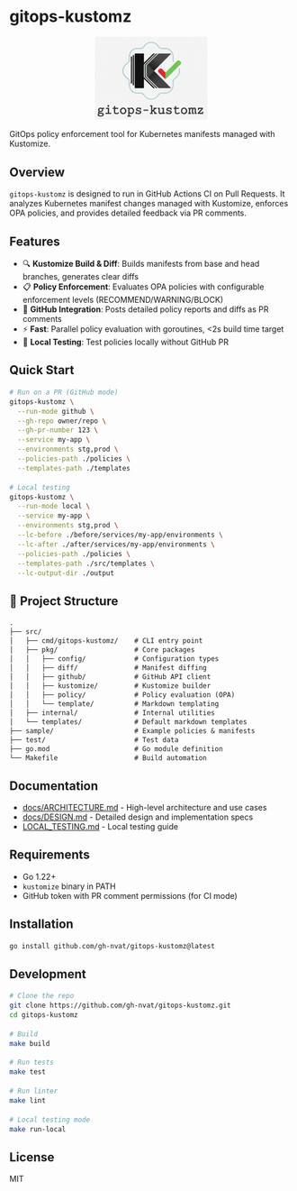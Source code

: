 # gitops-kustomz

<p align="center">
  <img src="docs/gitops-kustomz-rec.png" alt="gitops-kustomz logo" width="200"/>
</p>

GitOps policy enforcement tool for Kubernetes manifests managed with Kustomize.


## Overview

`gitops-kustomz` is designed to run in GitHub Actions CI on Pull Requests. It analyzes Kubernetes manifest changes managed with Kustomize, enforces OPA policies, and provides detailed feedback via PR comments.

## Features

- 🔍 **Kustomize Build & Diff**: Builds manifests from base and head branches, generates clear diffs
- 📋 **Policy Enforcement**: Evaluates OPA policies with configurable enforcement levels (RECOMMEND/WARNING/BLOCK)
- 💬 **GitHub Integration**: Posts detailed policy reports and diffs as PR comments
- ⚡ **Fast**: Parallel policy evaluation with goroutines, <2s build time target
- 🧪 **Local Testing**: Test policies locally without GitHub PR

## Quick Start

```bash
# Run on a PR (GitHub mode)
gitops-kustomz \
  --run-mode github \
  --gh-repo owner/repo \
  --gh-pr-number 123 \
  --service my-app \
  --environments stg,prod \
  --policies-path ./policies \
  --templates-path ./templates

# Local testing
gitops-kustomz \
  --run-mode local \
  --service my-app \
  --environments stg,prod \
  --lc-before ./before/services/my-app/environments \
  --lc-after ./after/services/my-app/environments \
  --policies-path ./policies \
  --templates-path ./src/templates \
  --lc-output-dir ./output
```

## 📁 Project Structure

```
.
├── src/
│   ├── cmd/gitops-kustomz/    # CLI entry point
│   ├── pkg/                   # Core packages
│   │   ├── config/            # Configuration types
│   │   ├── diff/              # Manifest diffing
│   │   ├── github/            # GitHub API client
│   │   ├── kustomize/         # Kustomize builder
│   │   ├── policy/            # Policy evaluation (OPA)
│   │   └── template/          # Markdown templating
│   ├── internal/              # Internal utilities
│   └── templates/             # Default markdown templates
├── sample/                    # Example policies & manifests
├── test/                      # Test data
├── go.mod                     # Go module definition
└── Makefile                   # Build automation
```

## Documentation

- [docs/ARCHITECTURE.md](./docs/ARCHITECTURE.md) - High-level architecture and use cases
- [docs/DESIGN.md](./docs/DESIGN.md) - Detailed design and implementation specs
- [LOCAL_TESTING.md](./LOCAL_TESTING.md) - Local testing guide

## Requirements

- Go 1.22+
- `kustomize` binary in PATH
- GitHub token with PR comment permissions (for CI mode)

## Installation

```bash
go install github.com/gh-nvat/gitops-kustomz@latest
```

## Development

```bash
# Clone the repo
git clone https://github.com/gh-nvat/gitops-kustomz.git
cd gitops-kustomz

# Build
make build

# Run tests
make test

# Run linter
make lint

# Local testing mode
make run-local
```

## License

MIT



